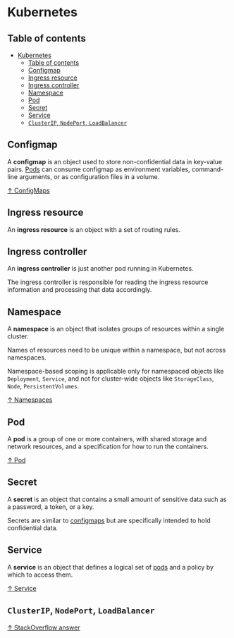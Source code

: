 # Kubernetes

## Table of contents

- [Kubernetes](#kubernetes)
  - [Table of contents](#table-of-contents)
  - [Configmap](#configmap)
  - [Ingress resource](#ingress-resource)
  - [Ingress controller](#ingress-controller)
  - [Namespace](#namespace)
  - [Pod](#pod)
  - [Secret](#secret)
  - [Service](#service)
  - [`ClusterIP`, `NodePort`, `LoadBalancer`](#clusterip-nodeport-loadbalancer)

## Configmap

A **configmap** is an object used to store non-confidential data in key-value pairs. [Pods](#pod) can consume configmap as environment variables, command-line arguments, or as configuration files in a volume.

[↑ ConfigMaps](https://kubernetes.io/docs/concepts/configuration/configmap)

## Ingress resource

An **ingress resource** is an object with a set of routing rules.

## Ingress controller

An **ingress controller** is just another pod running in Kubernetes.

The ingress controller is responsible for reading the ingress resource information and processing that data accordingly.

## Namespace

A **namespace** is an object that isolates groups of resources within a single cluster.

Names of resources need to be unique within a namespace, but not across namespaces.

Namespace-based scoping is applicable only for namespaced objects like `Deployment`, `Service`, and not for cluster-wide objects like `StorageClass`, `Node`, `PersistentVolumes`.

[↑ Namespaces](https://kubernetes.io/docs/concepts/overview/working-with-objects/namespaces)

## Pod

A **pod** is a group of one or more containers, with shared storage and network resources, and a specification for how to run the containers.

[↑ Pod](https://kubernetes.io/docs/concepts/workloads/pods)

## Secret

A **secret** is an object that contains a small amount of sensitive data such as a password, a token, or a key.

Secrets are similar to [configmaps](#configmap) but are specifically intended to hold confidential data.

## Service

A **service** is an object that defines a logical set of [pods](#pod) and a policy by which to access them.

[↑ Service](https://kubernetes.io/docs/concepts/services-networking/service)

## `ClusterIP`, `NodePort`, `LoadBalancer`

[↑ StackOverflow answer](https://stackoverflow.com/questions/41509439/whats-the-difference-between-clusterip-nodeport-and-loadbalancer-service-types)
